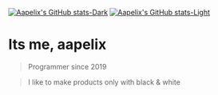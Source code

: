 [![Aapelix's GitHub stats-Dark](https://github-readme-stats.vercel.app/api?username=aapelix&show_icons=true&theme=dark#gh-dark-mode-only)](https://github.com/aapelix/github-readme-stats#dark-mode-only)
[![Aapelix's GitHub stats-Light](https://github-readme-stats.vercel.app/api?username=aapelix&show_icons=true&theme=default#gh-light-mode-only)](https://github.com/aapelix/github-readme-stats#light-mode-only)

# Its me, aapelix

> Programmer since 2019

> I like to make products only with black & white
